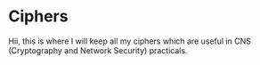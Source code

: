 # Ciphers
Hii, this is where I will keep all my ciphers which are useful in CNS (Cryptography and Network Security) practicals.
